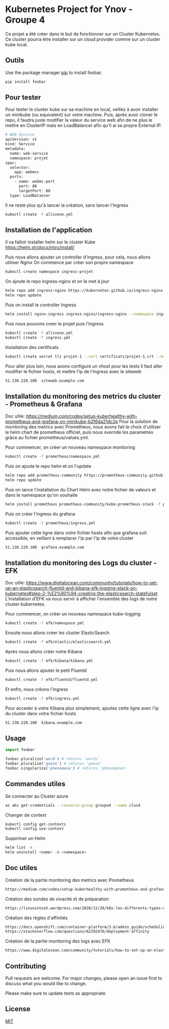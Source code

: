 # Kubernetes Project for Ynov - Groupe 4

Ce projet a été créer dans le but de fonctionner sur un Cluster Kubernetes. Ce cluster pourra être installer sur un cloud provider comme sur un cluster kube local.

## Outils

Use the package manager [pip](https://pip.pypa.io/en/stable/) to install foobar.

```bash
pip install foobar
```

## Pour tester

Pour tester le cluster kube sur sa machine en local, veillez à avoir installer un minikube (ou equivalent) sur votre machine.
Puis, après avoir cloner le repo, il faudra juste modifier la valeur du service web afin de ne plus le mettre en ClusterIP mais en LoadBalancer afin qu'il ai sa propre External IP.

```bash
# WEB Service
apiVersion: v1  
kind: Service
metadata:
  name: web-service
  namespace: projet
spec:
  selector:
    app: webmvc 
  ports:
    - name: webmc-port
      port: 80
      targetPort: 80
  type: LoadBalancer
```
Il ne reste plus qu'à lancer la création, sans lancer l'Ingress

```bash
kubectl create -f allinone.yml
```

## Installation de l'application

Il va falloir installer helm sur le cluster Kube
https://helm.sh/docs/intro/install/

Puis nous allons ajouter un controller d'ingress, pour cela, nous allons utiliser Nginx
On commence par créer son propre namespace

```bash
kubectl create namespace ingress-projet
```

On ajoute le repo ingress-nginx et on le met à jour 

```bash
helm repo add ingress-nginx https://kubernetes.github.io/ingress-nginx
helm repo update
```
Puis on install le controller Ingress 

```bash
helm install nginx-ingress ingress-nginx/ingress-nginx --namespace ingress-projet
```

Puis nous pouvons creer le projet puis l'ingress

```bash
kubectl create -f allinone.yml
kubectl create -f ingress.yml
```

Installation des certificats 
```bash
kubectl create secret tls projet-1 --cert certificats/projet-1.crt --key certificats/projet-1.key
```

Pour aller plus loin, nous avons configuré un vhost pour les tests
Il faut aller modifier le fichier hosts, et mettre l'ip de l'ingress avec le siteweb

```bash
51.138.220.100	siteweb.example.com
```


## Installation du monitoring des metrics du cluster - Prometheus & Grafana

Doc utile: https://medium.com/codex/setup-kuberhealthy-with-prometheus-and-grafana-on-minikube-b2f6da21dc2e
Pour la solution de monitoring des metrics avec Prometheus, nous avons fait le choix d'utiliser le helm chart de prometheus officiel, puis nous override les parametres grâce au fichier prometheus/values.yml.

Pour commencer, on créer un nouveau namespace monitoring

```bash
kubectl create -f prometheus/namespace.yml
```

Puis on ajoute le repo helm et on l'update

```bash
helm repo add prometheus-community https://prometheus-community.github.io/helm-charts
helm repo update
```

Puis on lance l'installation du Chart Helm avec notre fichier de valeurs et dans le namespace qu'on souhaite

```bash
helm install prometheus prometheus-community/kube-prometheus-stack -f prometheus/values.yml --namespace monitoring
```

Puis on créer l'ingress du grafana

```bash
kubectl create -f prometheus/ingress.yml
```

Puis ajouter cette ligne dans votre fichier hosts afin que grafana soit accessible, en veillant à remplacer l'ip par l'ip de votre cluster

```bash
51.138.220.100	grafana.example.com
```

## Installation du monitoring des Logs du cluster - EFK

Doc utile: https://www.digitalocean.com/community/tutorials/how-to-set-up-an-elasticsearch-fluentd-and-kibana-efk-logging-stack-on-kubernetes#step-2-%E2%80%94-creating-the-elasticsearch-statefulset
L'installation d'EFK va nous servir à afficher l'ensemble des logs de notre cluster kubernetes.

Pour commencer, on créer un nouveau namespace kube-logging

```bash
kubectl create -f efk/namespace.yml
```

Ensuite nous allons créer les cluster ElasticSearch

```bash
kubectl create -f efk/elastic/elasticsearch.yml
```

Après nous allons créer notre Kibana

```bash
kubectl create -f efk/kibana/kibana.yml
```

Puis nous allons ajouter le petit Fluentd

```bash
kubectl create -f efk/fluentd/fluentd.yml
```

Et enfin, nous créons l'ingress

```bash
kubectl create -f efk/ingress.yml
```

Pour acceder à votre Kibana plus simplement, ajoutez cette ligne avec l'ip du cluster dans votre fichier hosts

```bash
51.138.220.100	kibana.example.com
```
## Usage

```python
import foobar

foobar.pluralize('word') # returns 'words'
foobar.pluralize('goose') # returns 'geese'
foobar.singularize('phenomena') # returns 'phenomenon'
```

## Commandes utiles
Se connecter au Cluster azure

```bash
az aks get-credentials --resource-group groupe4 --name clus4
```

Changer de context

```bash
kubectl config get-contexts
kubectl config use-context
```

Supprimer un Helm

```bash
helm list -A
helm uninstall <name> -n <namespace>
```

## Doc utiles

Création de la partie monitoring des metrics avec Prometheus
```bash
https://medium.com/codex/setup-kuberhealthy-with-prometheus-and-grafana-on-minikube-b2f6da21dc2e
```

Création des sondes de vivacité et de préparation
```bash
https://linuxintosh.wordpress.com/2020/12/28/k8s-les-differents-types-de-sondes/
```

Création des règles d'affinités
```bash
https://docs.openshift.com/container-platform/3.6/admin_guide/scheduling/pod_affinity.html
https://stackoverflow.com/questions/62292476/deployment-affinity
```

Création de la partie monitoring des logs avec EFK
```bash
https://www.digitalocean.com/community/tutorials/how-to-set-up-an-elasticsearch-fluentd-and-kibana-efk-logging-stack-on-kubernetes#step-2-%E2%80%94-creating-the-elasticsearch-statefulset
```

## Contributing
Pull requests are welcome. For major changes, please open an issue first to discuss what you would like to change.

Please make sure to update tests as appropriate.

## License
[MIT](https://choosealicense.com/licenses/mit/)